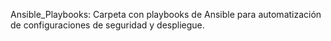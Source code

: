 Ansible_Playbooks: Carpeta con playbooks de Ansible para automatización de configuraciones de seguridad y despliegue.